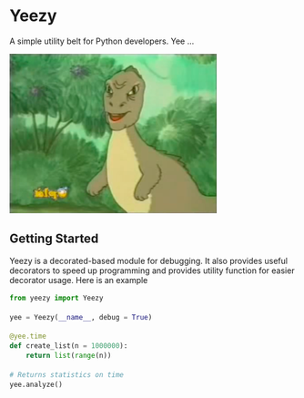 # Yeezy

A simple utility belt for Python developers. Yee ...

![yee.png](yee.png)

## Getting Started

Yeezy is a decorated-based module for debugging. 
It also provides useful decorators to speed up programming and provides utility 
function for easier decorator usage. Here is an example

```python
from yeezy import Yeezy

yee = Yeezy(__name__, debug = True)

@yee.time
def create_list(n = 1000000):
    return list(range(n))

# Returns statistics on time
yee.analyze()

```
